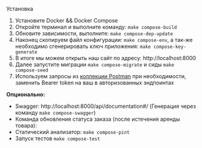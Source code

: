Установка

1. Установите Docker && Docker Compose
2. Откройте терминал и выполните команду: `make compose-build`
3. Обновите зависимости, выполните: `make compose-dep-update`
4. Наконец скопируем файл конфигурации: `make compose-env`, а так-же необходимо сгенерировать ключ приложения: `make compose-key-generate`
5. В итоге мы можем открыть наш сайт по адресу: http://localhost:8000
6. Далее запустите миграции `make compose-migrate` и сиды `make compose-seed`
7. Используем запросы из [коллекции Postman](https://github.com) при необходимости, заменить Bearer token на ваш в авторизованных эндпоинтах

**Опционально:**
 - Swagger: http://localhost:8000/api/documentation#/  (Генерация через команду `make compose-swagger`)
 - Команда обновления статуса заказа (после истечения аренды товара):
 - Статический анализатор: `make compose-pint`
 - Запуск тестов `make compose-test`
